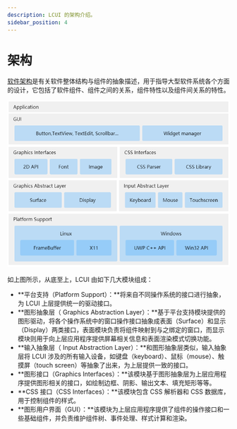 ```yaml
---
description: LCUI 的架构介绍。
sidebar_position: 4
---
```


# 架构

[软件架构](https://zh.wikipedia.org/wiki/%E8%BD%AF%E4%BB%B6%E6%9E%B6%E6%9E%84)是有关软件整体结构与组件的抽象描述，用于指导大型软件系统各个方面的设计，它包括了软件组件、组件之间的关系，组件特性以及组件间关系的特性。

![架构](/img/architecture.png)

如上图所示，从底至上，LCUI 由如下几大模块组成：

* **平台支持（Platform Support）：**将来自不同操作系统的接口进行抽象，为 LCUI 上层提供统一的驱动接口。
* **图形抽象层（ Graphics Abstraction Layer）：**基于平台支持模块提供的图形驱动，将各个操作系统中的窗口操作接口抽象成表面（Surface）和显示（Display）两类接口，表面模块负责将组件映射到与之绑定的窗口，而显示模块则用于向上层应用程序提供屏幕相关信息和表面渲染模式切换功能。
* **输入抽象层（ Input Abstraction Layer）：**和图形抽象层类似，输入抽象层将 LCUI 涉及的所有输入设备，如键盘（keyboard）、鼠标（mouse）、触摸屏（touch screen）等抽象了出来，为上层提供一致的接口。
* **图形接口（Graphics Interfaces）：**该模块基于图形抽象层为上层应用程序提供图形相关的接口，如绘制边框、阴影、输出文本、填充矩形等等。
* **CSS 接口（CSS Interfaces）：**该模块包含 CSS 解析器和 CSS 数据库，用于控制组件的样式。
* **图形用户界面（GUI）：**该模块为上层应用程序提供了组件的操作接口和一些基础组件，并负责维护组件树、事件处理、样式计算和渲染。

